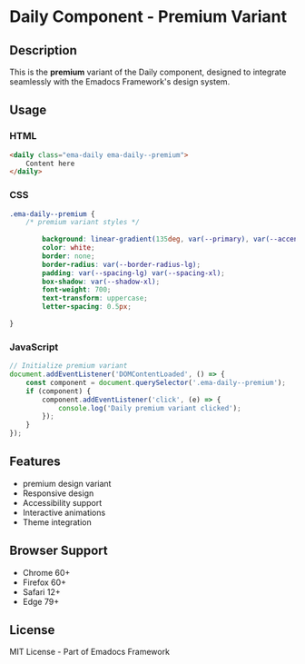 # Daily Component - Premium Variant

## Description
This is the **premium** variant of the Daily component, designed to integrate seamlessly with the Emadocs Framework's design system.

## Usage

### HTML
```html
<daily class="ema-daily ema-daily--premium">
    Content here
</daily>
```

### CSS
```css
.ema-daily--premium {
    /* premium variant styles */
    
        background: linear-gradient(135deg, var(--primary), var(--accent));
        color: white;
        border: none;
        border-radius: var(--border-radius-lg);
        padding: var(--spacing-lg) var(--spacing-xl);
        box-shadow: var(--shadow-xl);
        font-weight: 700;
        text-transform: uppercase;
        letter-spacing: 0.5px;
    
}
```

### JavaScript
```javascript
// Initialize premium variant
document.addEventListener('DOMContentLoaded', () => {
    const component = document.querySelector('.ema-daily--premium');
    if (component) {
        component.addEventListener('click', (e) => {
            console.log('Daily premium variant clicked');
        });
    }
});
```

## Features
- premium design variant
- Responsive design
- Accessibility support
- Interactive animations
- Theme integration

## Browser Support
- Chrome 60+
- Firefox 60+
- Safari 12+
- Edge 79+

## License
MIT License - Part of Emadocs Framework
